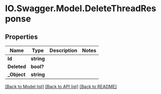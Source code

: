 # IO.Swagger.Model.DeleteThreadResponse
## Properties

Name | Type | Description | Notes
------------ | ------------- | ------------- | -------------
**Id** | **string** |  | 
**Deleted** | **bool?** |  | 
**_Object** | **string** |  | 

[[Back to Model list]](../README.md#documentation-for-models) [[Back to API list]](../README.md#documentation-for-api-endpoints) [[Back to README]](../README.md)

